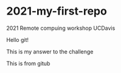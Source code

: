 # 2021-my-first-repo
2021 Remote compuing workshop UCDavis

Hello git!

This is my answer to the challenge

This is from gitub

